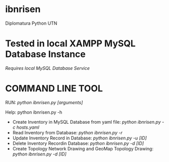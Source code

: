 # ibnrisen
Diplomatura Python UTN

# Tested in local XAMPP MySQL Database Instance
*Requires local MySQL Database Service* 


# COMMAND LINE TOOL
RUN: *python ibnrisen.py [arguments]*

Help: python ibnrisen.py -h

- Create Inventory in MySQL Database from yaml file: *python ibnrisen.py -c hosts.yaml*
- Read Inventory from Database: *python ibnrisen.py -r*
- Update Inventory Record in Database: *python ibnrisen.py -u [ID]*
- Delete Inventory Recordin Database: *python ibnrisen.py -d [ID]*
- Create Topology Network Drawing and GeoMap Topology Drawing: *python ibnrisen.py -d [ID]*